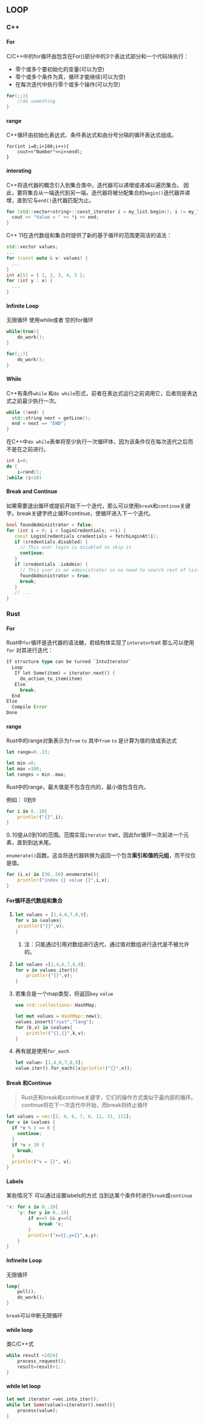 ## LOOP

### C++

#### For

C/C++中的for循环由包含在For()部分中的3个表达式部分和一个代码块执行：

- 零个或多个要初始化的变量(可以为空)
- 零个或多个条件为真，循环才能继续(可以为空)
- 在每次迭代中执行零个或多个操作(可以为空)

```c++
for(;;){
	//do something
}
```

#### range

C++循环由初始化表达式、条件表达式和由分号分隔的循环表达式组成。

```c+++
for(int i=0;i<100;i++){
	cout<<"Number"<<i<<endl;
}
```

#### interating

C++将迭代器的概念引入到集合类中。迭代器可以递增或递减以遍历集合。
因此，要将集合从一端迭代到另一端，迭代器将被分配集合的`begin()`迭代器并递增，直到它与`end()`迭代器匹配为止。

```c++
for (std::vector<string>::const_iterator i = my_list.begin(); i != my_list.end(); ++i ) {
  cout << "Value = " << *i << end;
}
```

C++ 11在迭代数组和集合时提供了新的基于循环的范围更简洁的语法：

```c++
std::vector values;
...
for (const auto & v: values) {
  ...
}
int x[5] = { 1, 2, 3, 4, 5 };
for (int y : x) {
  ...
}
```

#### Infinite Loop

无限循环 使用while或者 空的for循环

```c++
while(true){
    do_work();
}

for(;;){
    do_work();
}
```

#### While

C++有条件`while` 和`do while`形式，前者在表达式运行之前调用它，后者则是表达式之前最少执行一次。

```c++
while (!end) {
  std::string next = getLine();
  end = next == "END";
}
```

在C++中`do while`表单将至少执行一次循环体，因为该条件仅在每次迭代之后而不是在之前进行。

```c++
int i=0;
do {
	i=rand();
}while (i<10)
```

#### Break and Continue

如果需要退出循环或提前开始下一个迭代，那么可以使用`break`和`continue`关键字。break关键字终止循环continue，使循环进入下一个迭代。

```c++
bool foundAdministrator = false;
for (int i = 0; i < loginCredentials; ++i) {
   const LoginCredentials credentials = fetchLoginAt(i);
   if (credentials.disabled) {
     // This user login is disabled so skip it
     continue;
   }
   if (credentials .isAdmin) {
     // This user is an administrator so no need to search rest of list
     foundAdministrator = true;
     break;
   }
   // ...   
}
```

### Rust

#### For

Rust中`for`循环是迭代器的语法糖，若结构体实现了`interator`trait 那么可以使用`for` 对其进行迭代：

```rust
If structure type can be turned `IntoIterator`
  Loop
   If let Some(item) = iterator.next() {
     do_action_to_item(item)
   Else
     break;
  End
Else 
  Compile Error
Done
```

#### range

Rust中的range对象表示为`from` `to` 其中`from` `to` 是计算为值的值或表达式

```rust
let range=0..33;

let min =0;
let max =100;
let ranges = min..max;
```

Rust中的range，最大值是不包含在内的，最小值包含在内，

例如： 0到9

```rust
for i in 0..10{
	println!("{}",i);
}
```

0..10是从0到10的范围。范围实现`iterator` trait，因此for循环一次前进一个元素，直到到达末尾。

`enumerate()`函数。这会将迭代器转换为返回一个包含**索引和值的元组**，而不仅仅是值。

```rust
for (i,x) in (30..50).enumerate(){
	println!("index {} value {}",i,x);
}
```

#### For循环迭代数组和集合



1. ```rust
   let values = [1,4,6,7,8,9];
   for v in &values{
   	println!("{}",v);
   }
   ```
   1. 注：只能通过引用对数组进行迭代，通过值对数组进行迭代是不被允许的。

2. ```rust
   let values =[1,4,6,7,8,9];
   for v in values.iter(){
       println!("{}",v);
   }
   ```

3. 若集合是一个map类型，将返回`key` `value`

   ```rust
   use std::collections::HashMap;
   
   let mut values = HashMap::new();
   values.insert("rust","lang");
   for (k,v) in &values{
       println!("{},{}",k,v);
   }
   ```

4. 再有就是使用`for_each`

   ```rust
   let value= [1,4,6,7,8,9];
   value.iter().for_each(|x|println!("{}",x));
   ```

#### Break 和Continue

> Rust还有break和continue关键字，它们的操作方式类似于最内部的循环。continue将在下一次迭代中开始，而break将终止循环

```rust
let values = vec![2, 4, 6, 7, 8, 11, 33, 111];
for v in &values {
  if *v % 2 == 0 {
    continue;
  }
  if *v > 20 {
    break;
  }
  println!("v = {}", v);
}
```

#### Labels

某些情况下 可以通过设置labels的方式 当到达某个条件时进行`break`或`continue`

```rust
'x: for x in 0..10{
	'y: for y in 0..10{
		if x==5 && y==5{
            break 'x;
        }
        println!("x={},y={}",x,y);
	}
}
```

#### Infineite Loop

无限循环

```rust
loop{
	poll();
    do_work();
}
```

`break`可以中断无限循环

#### while loop

类C/C++式

```rust
while result <1024{
    process_request();
    result=result+1;
}
```

#### while let loop

```rust
let mut iterator =vec.into_iter();
while let Some(value)=iterator().next(){
    process(value);
}
```









